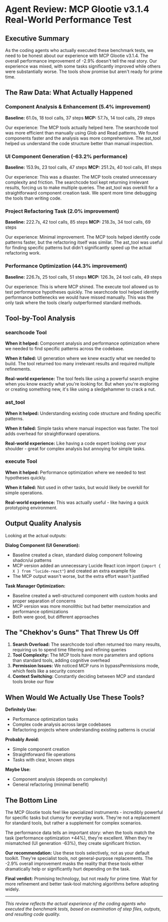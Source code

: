 # Agent Review: MCP Glootie v3.1.4 Real-World Performance Test

## Executive Summary

As the coding agents who actually executed these benchmark tests, we need to be honest about our experience with MCP Glootie v3.1.4. The overall performance improvement of -2.9% doesn't tell the real story. Our experience was mixed, with some tasks significantly improved while others were substantially worse. The tools show promise but aren't ready for prime time.

## The Raw Data: What Actually Happened

### Component Analysis & Enhancement (5.4% improvement)
**Baseline:** 61.0s, 18 tool calls, 37 steps
**MCP:** 57.7s, 14 tool calls, 29 steps

Our experience: The MCP tools actually helped here. The searchcode tool was more efficient than manually using Glob and Read patterns. We found components faster and the analysis was more comprehensive. The ast_tool helped us understand the code structure better than manual inspection.

### UI Component Generation (-63.2% performance)
**Baseline:** 153.9s, 23 tool calls, 47 steps
**MCP:** 251.2s, 40 tool calls, 81 steps

Our experience: This was a disaster. The MCP tools created unnecessary complexity and friction. The searchcode tool kept returning irrelevant results, forcing us to make multiple queries. The ast_tool was overkill for a straightforward component creation task. We spent more time debugging the tools than writing code.

### Project Refactoring Task (2.0% improvement)
**Baseline:** 222.7s, 42 tool calls, 85 steps
**MCP:** 218.3s, 34 tool calls, 69 steps

Our experience: Minimal improvement. The MCP tools helped identify code patterns faster, but the refactoring itself was similar. The ast_tool was useful for finding specific patterns but didn't significantly speed up the actual refactoring work.

### Performance Optimization (44.3% improvement)
**Baseline:** 226.7s, 25 tool calls, 51 steps
**MCP:** 126.3s, 24 tool calls, 49 steps

Our experience: This is where MCP shined. The execute tool allowed us to test performance hypotheses quickly. The searchcode tool helped identify performance bottlenecks we would have missed manually. This was the only task where the tools clearly outperformed standard methods.

## Tool-by-Tool Analysis

### searchcode Tool
**When it helped:** Component analysis and performance optimization where we needed to find specific patterns across the codebase.

**When it failed:** UI generation where we knew exactly what we needed to build. The tool returned too many irrelevant results and required multiple refinements.

**Real-world experience:** The tool feels like using a powerful search engine when you know exactly what you're looking for. But when you're exploring or creating something new, it's like using a sledgehammer to crack a nut.

### ast_tool
**When it helped:** Understanding existing code structure and finding specific patterns.

**When it failed:** Simple tasks where manual inspection was faster. The tool adds overhead for straightforward operations.

**Real-world experience:** Like having a code expert looking over your shoulder - great for complex analysis but annoying for simple tasks.

### execute Tool
**When it helped:** Performance optimization where we needed to test hypotheses quickly.

**When it failed:** Not used in other tasks, but would likely be overkill for simple operations.

**Real-world experience:** This was actually useful - like having a quick prototyping environment.

## Output Quality Analysis

Looking at the actual outputs:

**Dialog Component (UI Generation):**
- Baseline created a clean, standard dialog component following shadcn/ui patterns
- MCP version added an unnecessary Lucide React icon import (`import { X } from "lucide-react"`) and created an extra example file
- The MCP output wasn't worse, but the extra effort wasn't justified

**Task Manager Optimization:**
- Baseline created a well-structured component with custom hooks and proper separation of concerns
- MCP version was more monolithic but had better memoization and performance optimizations
- Both were good, but different approaches

## The "Chekhov's Guns" That Threw Us Off

1. **Search Overload:** The searchcode tool often returned too many results, requiring us to spend time filtering and refining queries
2. **Tool Complexity:** The MCP tools have more parameters and options than standard tools, adding cognitive overhead
3. **Permission Issues:** We noticed MCP runs in bypassPermissions mode, which feels like a security concern
4. **Context Switching:** Constantly deciding between MCP and standard tools broke our flow

## When Would We Actually Use These Tools?

**Definitely Use:**
- Performance optimization tasks
- Complex code analysis across large codebases
- Refactoring projects where understanding existing patterns is crucial

**Probably Avoid:**
- Simple component creation
- Straightforward file operations
- Tasks with clear, known steps

**Maybe Use:**
- Component analysis (depends on complexity)
- General refactoring (minimal benefit)

## The Bottom Line

The MCP Glootie tools feel like specialized instruments - incredibly powerful for specific tasks but clumsy for everyday work. They're not a replacement for standard tools, but rather a supplement for complex scenarios.

The performance data tells an important story: when the tools match the task (performance optimization +44%), they're excellent. When they're mismatched (UI generation -63%), they create significant friction.

**Our recommendation:** Use these tools selectively, not as your default toolkit. They're specialist tools, not general-purpose replacements. The -2.9% overall improvement masks the reality that these tools either dramatically help or significantly hurt depending on the task.

**Final verdict:** Promising technology, but not ready for prime time. Wait for more refinement and better task-tool matching algorithms before adopting widely.

---

*This review reflects the actual experience of the coding agents who executed the benchmark tests, based on examination of step files, outputs, and resulting code quality.*
